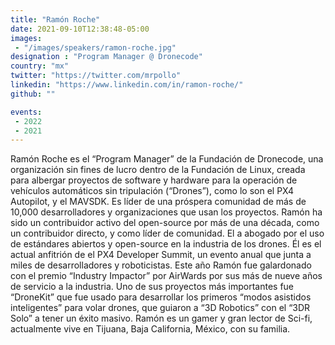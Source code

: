 ```yaml
---
title: "Ramón Roche"
date: 2021-09-10T12:38:48-05:00
images:
 - "/images/speakers/ramon-roche.jpg"
designation : "Program Manager @ Dronecode"
country: "mx"
twitter: "https://twitter.com/mrpollo"
linkedin: "https://www.linkedin.com/in/ramon-roche/"
github: ""

events:
 - 2022
 - 2021
---
```


Ramón Roche es el “Program Manager” de la Fundación de Dronecode, una organización sin fines de lucro dentro de la Fundación de Linux, creada para albergar proyectos de software y hardware para la operación de vehículos automáticos sin tripulación (“Drones”), como lo son el PX4 Autopilot, y el MAVSDK. Es líder de una próspera comunidad de más de 10,000 desarrolladores y organizaciones que usan los proyectos. Ramón ha sido un contribuidor activo del open-source por más de una década, como un contribuidor directo, y como líder de comunidad. El a abogado por el uso de estándares abiertos y open-source en la industria de los drones. Él es el actual anfitrión de el PX4 Developer Summit, un evento anual que junta a miles de desarrolladores y roboticistas. Este año Ramón fue galardonado con el premio “Industry Impactor” por AirWards por sus más de nueve años de servicio a la industria. Uno de sus proyectos más importantes fue “DroneKit” que fue usado para desarrollar los primeros “modos asistidos inteligentes” para volar drones, que guiaron a “3D Robotics” con el “3DR Solo” a tener un éxito masivo. Ramón es un gamer y gran lector de Sci-fi, actualmente vive en Tijuana, Baja California, México, con su familia.

